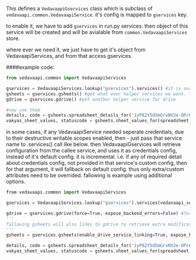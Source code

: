 This defines a `VedavaapiGservices` class which is subclass of `vedavaapi.common.VedavaapiService`. it's config is mapped to `gservices` key.

to enable it, we have to add `gservices` in run.py services. then object of this service will be created and will be avialable from `common.VedavaapiServices` store.

where ever we need it, we just have to get it's object from VedavaapiServices, and from that access gservices.

####example code:

```python
from vedavaapi.common import VedavaapiServices

gservices = VedavaapiServices.lookup("gservices").services() #it is our services factory.
gsheets = gservices.gsheets() #get what ever helper services we want. this for sheets
gdrive = gservices.gdrive() #yet another helper service for drive

#now use them
details, code = gsheets.spreadsheet_details_for('1yP82Y5d5mGrvNV2e-OPc6rBhPEtTYWI2vEwYN7uZdnU')
vakyas_sheet_values, statuscode = gsheets.sheet_values_for(spreadsheet_id='someGooGleSheetId',sheet_id='Vakyas', pargs={'idType':'title', 'valuesFormat':'maps', 'fields':['Vakya_id', 'Tantrayukti_tag', 'Vakya'], 'range':'1:27'} )

```

in some cases, if any VedavaapiService needed seperate credentials, due to their destructive writable scopes enabled, then -
just pass that service name to .services() call like below. then VedavaapiGservices will retrieve configuration from the callee service, and uses it as credentials config, instead of it's default config. it is incremental. i.e. if any of required detail about credentials config, not provided in that service's custom config, then for that argument, it will fallback on default config. thus only extra/custom attributes need to be overrided. fallowing is example using additional options.

```python
from vedavaapi.common import VedavaapiServices

gservices = VedavaapiServices.lookup("gservices").services(vedavaapi_service_name="sling") #it is our services factory customised for sling.(if any options overrided in it's config)

gdrive = gservices.gdrive(force=True, expose_backend_errors=False) #force=True will force recreate gdrive helper, even if it exists prior. it may be needed in some rare cases
'''
fallowing gsheets will also links to gdrive to retrieve extra modification_details, creation_details, etc of spreadsheet. this is not possible with sheet's api. drive api calls are required.
'''
gsheets = gservices.gsheets(enable_drive_service_linking=True, expose_backend_errors=False)

details, code = gsheets.spreadsheet_details_for('1yP82Y5d5mGrvNV2e-OPc6rBhPEtTYWI2vEwYN7uZdnU')
vakyas_sheet_values, statuscode = gsheets.sheet_values_for(spreadsheet_id='someGooGleSheetId',sheet_id='Vakyas', pargs={'idType':'title', 'valuesFormat':'maps', 'fields':['Vakya_id', 'Tantrayukti_tag', 'Vakya'], 'range':'1:27'} )

```

